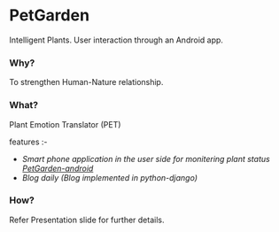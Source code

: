 # PetGarden

Intelligent  Plants. User interaction through an Android app.

### Why?
To strengthen Human-Nature relationship.

### What?
Plant Emotion Translator (PET) 

features :- 
  - *Smart phone application in the user side for monitering plant status [PetGarden-android](https://github.com/thomast3/PetGarden-android)*
  - *Blog daily (Blog implemented in python-django)*
  
### How?
 Refer Presentation slide for further details.
 
 





